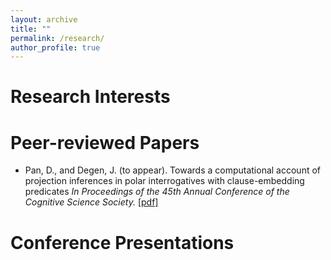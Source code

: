 ```yaml
---
layout: archive
title: ""
permalink: /research/
author_profile: true
---
```


# Research Interests
# Peer-reviewed Papers
- Pan, D., and Degen, J. (to appear). Towards a computational account of projection inferences in polar interrogatives with clause-embedding predicates *In Proceedings of the 45th Annual Conference of the Cognitive Science Society.* [\[pdf\]](https://alpslab.stanford.edu/papers/2023PanDegen.pdf)

# Conference Presentations